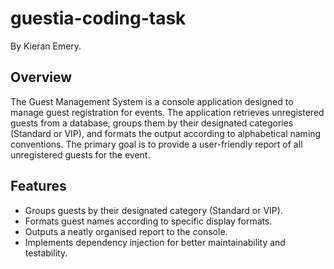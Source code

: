# guestia-coding-task
By Kieran Emery.

## Overview
The Guest Management System is a console application designed to manage guest registration for events. The application retrieves unregistered guests from a database, groups them by their designated categories (Standard or VIP), and formats the output according to alphabetical naming conventions. The primary goal is to provide a user-friendly report of all unregistered guests for the event.

## Features
- Groups guests by their designated category (Standard or VIP).
- Formats guest names according to specific display formats.
- Outputs a neatly organised report to the console.
- Implements dependency injection for better maintainability and testability.


